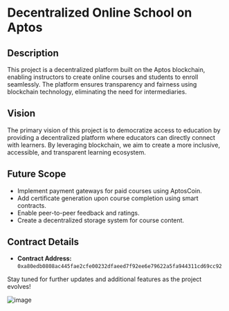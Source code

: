 # Decentralized Online School on Aptos

## Description
This project is a decentralized platform built on the Aptos blockchain, enabling instructors to create online courses and students to enroll seamlessly. The platform ensures transparency and fairness using blockchain technology, eliminating the need for intermediaries.

## Vision
The primary vision of this project is to democratize access to education by providing a decentralized platform where educators can directly connect with learners. By leveraging blockchain, we aim to create a more inclusive, accessible, and transparent learning ecosystem.

## Future Scope
- Implement payment gateways for paid courses using AptosCoin.
- Add certificate generation upon course completion using smart contracts.
- Enable peer-to-peer feedback and ratings.
- Create a decentralized storage system for course content.

## Contract Details
- **Contract Address:** `0xa80edb0808ac445fae2cfe00232dfaeed7f92ee6e79622a5fa944311cd69cc92`

Stay tuned for further updates and additional features as the project evolves!

![image](https://github.com/user-attachments/assets/d7b52344-9490-4d13-8302-502a4c4aebce)
